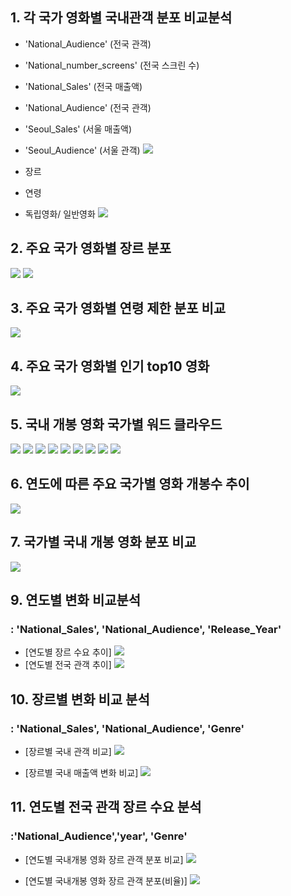 ## 1. 각 국가 영화별 국내관객 분포 비교분석
* 'National_Audience' (전국 관객)
* 'National_number_screens' (전국 스크린 수)
* 'National_Sales' (전국 매출액)
* 'National_Audience' (전국 관객)
* 'Seoul_Sales' (서울 매출액)
* 'Seoul_Audience' (서울 관객)
![](graph/daniel_1_1.png )

* 장르
* 연령
* 독립영화/ 일반영화
![](graph/daniel_1_2.png )

## 2. 주요 국가 영화별 장르 분포 
![](graph/daniel_2_1.png )
![](graph/daniel_2_2.png )

## 3. 주요 국가 영화별 연령 제한 분포 비교
![](graph/daniel_3_1.png )

## 4. 주요 국가 영화별 인기 top10 영화
![](graph/daniel_4_1.png )

## 5. 국내 개봉 영화 국가별 워드 클라우드

![](graph/wordcloud_%EB%8F%85%EC%9D%BC.png )
![](graph/wordcloud_%EB%AF%B8%EA%B5%AD.png )
![](graph/wordcloud_%EC%98%81%EA%B5%AD.png )
![](graph/wordcloud_%EC%9D%B4%ED%83%88%EB%A6%AC%EC%95%84.png )
![](graph/wordcloud_%EC%9D%BC%EB%B3%B8.png )
![](graph/wordcloud_%EC%A4%91%EA%B5%AD.png )
![](graph/wordcloud_%ED%94%84%EB%9E%91%EC%8A%A4.png )
![](graph/wordcloud_%ED%95%9C%EA%B5%AD.png )
![](graph/wordcloud_%ED%99%8D%EC%BD%A9.png )

## 6. 연도에 따른 주요 국가별 영화 개봉수 추이

![](graph/daniel_5_1.png )


## 7. 국가별 국내 개봉 영화 분포 비교 
![](graph/daniel_6_1.png )



## 9. 연도별 변화 비교분석
### : 'National_Sales', 'National_Audience', 'Release_Year'

* [연도별 장르 수요 추이]
![](graph/jiwon_1_1.png)
* [연도별 전국 관객 추이]
![](graph/jiwon_1_2.png)

## 10. 장르별 변화 비교 분석 
### : 'National_Sales', 'National_Audience', 'Genre'

* [장르별 국내 관객 비교] 
![](graph/jiwon_2_1.png)

* [장르별 국내 매출액 변화 비교] 
![](graph/jiwon_2_2.png)


## 11. 연도별 전국 관객 장르 수요 분석
###  :'National_Audience','year', 'Genre'

* [연도별 국내개봉 영화 장르 관객 분포 비교]
![](graph/jiwon_3_1.png)

*  [연도별 국내개봉 영화 장르 관객 분포(비율)]
![](graph/jiwon_3_2.png)